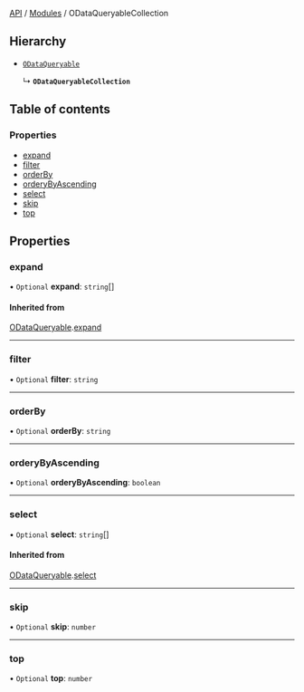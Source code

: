 [API](API/index.md)  / [Modules](API/index.md) / ODataQueryableCollection

## Hierarchy

- [`ODataQueryable`](types_ODataQueryable.ODataQueryable.md)

  ↳ **`ODataQueryableCollection`**

## Table of contents

### Properties

- [expand](types_ODataQueryable.ODataQueryableCollection.md#expand)
- [filter](types_ODataQueryable.ODataQueryableCollection.md#filter)
- [orderBy](types_ODataQueryable.ODataQueryableCollection.md#orderby)
- [orderyByAscending](types_ODataQueryable.ODataQueryableCollection.md#orderybyascending)
- [select](types_ODataQueryable.ODataQueryableCollection.md#select)
- [skip](types_ODataQueryable.ODataQueryableCollection.md#skip)
- [top](types_ODataQueryable.ODataQueryableCollection.md#top)

## Properties

### expand

• `Optional` **expand**: `string`[]

#### Inherited from

[ODataQueryable](types_ODataQueryable.ODataQueryable.md).[expand](types_ODataQueryable.ODataQueryable.md#expand)



___

### filter

• `Optional` **filter**: `string`



___

### orderBy

• `Optional` **orderBy**: `string`



___

### orderyByAscending

• `Optional` **orderyByAscending**: `boolean`



___

### select

• `Optional` **select**: `string`[]

#### Inherited from

[ODataQueryable](types_ODataQueryable.ODataQueryable.md).[select](types_ODataQueryable.ODataQueryable.md#select)



___

### skip

• `Optional` **skip**: `number`



___

### top

• `Optional` **top**: `number`
